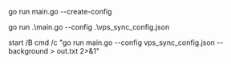 go run main.go --create-config



go  run .\main.go  --config  .\vps_sync_config.json


start /B cmd /c "go run main.go --config vps_sync_config.json --background > out.txt 2>&1"
